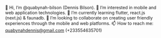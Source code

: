 👋 Hi, I’m @quabynah-bilson (Dennis Bilson).
👀 I’m interested in mobile and web application technologies.
🌱 I’m currently learning flutter, react.js (next.js) & faunadb.
💞️ I’m looking to collaborate on creating user friendly experiences through the mobile and web platforms.
📫 How to reach me: quabynahdennis@gmail.com (+233554635701)
